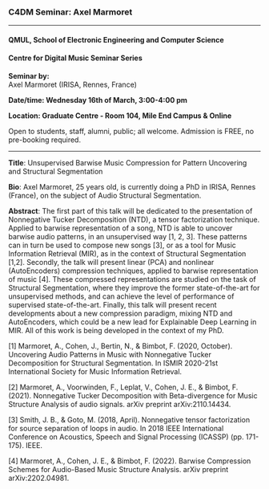 ### C4DM Seminar: Axel Marmoret
-----------------

#### QMUL, School of Electronic Engineering and Computer Science

#### Centre for Digital Music Seminar Series

**Seminar by:**   
    Axel Marmoret (IRISA, Rennes, France)

**Date/time: Wednesday 16th of March, 3:00-4:00 pm**

**Location: Graduate Centre - Room 104, Mile End Campus & Online**

Open to students, staff, alumni, public; all welcome.
Admission is FREE, no pre-booking required.

-----------------

<b>Title</b>: Unsupervised Barwise Music Compression for Pattern Uncovering and Structural Segmentation

<b>Bio</b>: 
Axel Marmoret, 25 years old, is currently doing a PhD in IRISA, Rennes (France), on the subject of Audio Structural Segmentation.

<b>Abstract</b>:
The first part of this talk will be dedicated to the presentation of Nonnegative Tucker Decomposition (NTD), a tensor factorization technique. Applied to barwise representation of a song, NTD is able to uncover barwise audio patterns, in an unsupervised way [1, 2, 3]. These patterns can in turn be used to compose new songs [3], or as a tool for Music Information Retrieval (MIR), as in the context of Structural Segmentation [1,2].
Secondly, the talk will present linear (PCA) and nonlinear (AutoEncoders) compression techniques, applied to barwise representation of music [4]. These compressed representations are studied on the task of Structural Segmentation, where they improve the former state-of-the-art for unsupervised methods, and can achieve the level of performance of supervised state-of-the-art.
Finally, this talk will present recent developments about a new compression paradigm, mixing NTD and AutoEncoders, which could be a new lead for Explainable Deep Learning in MIR.
All of this work is being developed in the context of my PhD.

[1] Marmoret, A., Cohen, J., Bertin, N., & Bimbot, F. (2020, October). Uncovering Audio Patterns in Music with Nonnegative Tucker Decomposition for Structural Segmentation. In ISMIR 2020-21st International Society for Music Information Retrieval.

[2] Marmoret, A., Voorwinden, F., Leplat, V., Cohen, J. E., & Bimbot, F. (2021). Nonnegative Tucker Decomposition with Beta-divergence for Music Structure Analysis of audio signals. arXiv preprint arXiv:2110.14434.

[3] Smith, J. B., & Goto, M. (2018, April). Nonnegative tensor factorization for source separation of loops in audio. In 2018 IEEE International Conference on Acoustics, Speech and Signal Processing (ICASSP) (pp. 171-175). IEEE.

[4] Marmoret, A., Cohen, J. E., & Bimbot, F. (2022). Barwise Compression Schemes for Audio-Based Music Structure Analysis. arXiv preprint arXiv:2202.04981.

